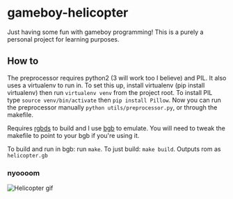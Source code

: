 # gameboy-helicopter

Just having some fun with gameboy programming! This is a purely a personal project for learning purposes.

## How to

The preprocessor requires python2 (3 will work too I believe) and PIL. It also uses a virtualenv to run in. To set this up, install virtualenv (pip install virtualenv) then run `virtualenv venv` from the project root. To install PIL type `source venv/bin/activate` then `pip install Pillow`. Now you can run the preprocessor manually `python utils/preprocessor.py`, or through the makefile.

Requires [rgbds](https://github.com/rednex/rgbds) to build and I use [bgb](http://bgb.bircd.org/) to emulate. You will need to tweak the makefile to point to your bgb if you're using it.

To build and run in bgb: run `make`. To just build: `make build`. Outputs rom as `helicopter.gb`

### nyoooom
![Helicopter gif](http://i.imgur.com/1u0bOND.gif)
